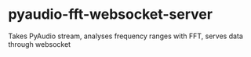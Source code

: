 # pyaudio-fft-websocket-server
Takes PyAudio stream, analyses frequency ranges with FFT, serves data through websocket 
